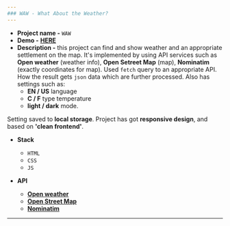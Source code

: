 ```yaml
---
### WAW - What About the Weather?
---
```



+ **Project name -** `WAW`
+ **Demo -** **[HERE](https://teneons.github.io/WAW/)**
+ **Description -** this project can find and show weather and an appropriate settlement on the map. It's implemented by using API services such as **Open weather** (weather info), **Open Setreet Map** (map), **Nominatim** (exactly coordinates for map). Used `fetch` query to an appropriate API. How the result gets `json` data which are further processed. Also has settings such as: 
   - **EN / US** language
   - **С / F** type temperature
   - **light / dark** mode.

Setting saved to **local storage**. Project has got **responsive design**, and based on **'clean frontend'**.

+ **Stack**
   - `HTML`
   - `CSS`
   - `JS`
   
+ **API**
   - **[Open weather](https://openweathermap.org/)**
   - **[Open Street Map](https://www.openstreetmap.org/)**
   - **[Nominatim](https://nominatim.org/)**

---
